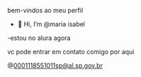 bem-vindos ao meu perfil



- 👋 Hi, I’m @maria isabel
  
-estou no alura agora

vc pode entrar em contato comigo por aqui



@0001118551011sp@al.sp.gov.br
